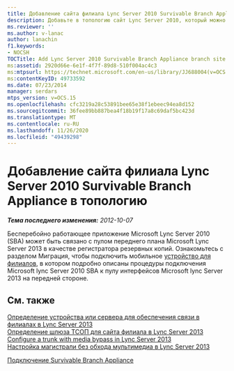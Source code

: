 ```yaml
---
title: Добавление сайта филиала Lync Server 2010 Survivable Branch Appliance в топологию
description: Добавьте в топологию сайт Lync Server 2010, который можно передать на филиале устройства.
ms.reviewer: ''
ms.author: v-lanac
author: lanachin
f1.keywords:
- NOCSH
TOCTitle: Add Lync Server 2010 Survivable Branch Appliance branch site to your topology
ms:assetid: 2920d66e-6e1f-4f7f-89d8-510f004ac4c3
ms:mtpsurl: https://technet.microsoft.com/en-us/library/JJ688004(v=OCS.15)
ms:contentKeyID: 49733592
ms.date: 07/23/2014
manager: serdars
mtps_version: v=OCS.15
ms.openlocfilehash: cfc3219a28c53891bee65e38f1ebeec94ea8d152
ms.sourcegitcommit: 36fee89bb887bea4f18b19f17a8c69daf5bc423d
ms.translationtype: MT
ms.contentlocale: ru-RU
ms.lasthandoff: 11/26/2020
ms.locfileid: "49439298"
---
```

# <a name="add-lync-server-2010-survivable-branch-appliance-branch-site-to-your-topology"></a>Добавление сайта филиала Lync Server 2010 Survivable Branch Appliance в топологию

<div data-xmlns="http://www.w3.org/1999/xhtml">

<div class="topic" data-xmlns="http://www.w3.org/1999/xhtml" data-msxsl="urn:schemas-microsoft-com:xslt" data-cs="https://msdn.microsoft.com/">

<div data-asp="https://msdn2.microsoft.com/asp">



</div>

<div id="mainSection">

<div id="mainBody">

<span> </span>

_**Тема последнего изменения:** 2012-10-07_

Бесперебойно работающее приложение Microsoft Lync Server 2010 (SBA) может быть связано с пулом переднего плана Microsoft Lync Server 2013 в качестве регистратора резервных копий. Ознакомьтесь с разделом Миграция, чтобы подключить мобильное [устройство для филиалов](connect-a-survivable-branch-appliance.md), в котором подробно описаны процедуры подключения Microsoft lync Server 2010 SBA к пулу интерфейсов Microsoft lync Server 2013 на передней стороне.

<div>

## <a name="see-also"></a>См. также


[Определение устройства или сервера для обеспечения связи в филиалах в Lync Server 2013](lync-server-2013-define-a-survivable-branch-appliance-or-server.md)  
[Определение шлюза ТСОП для сайта филиала в Lync Server 2013](lync-server-2013-define-a-pstn-gateway-for-a-branch-site.md)  
[Configure a trunk with media bypass in Lync Server 2013](lync-server-2013-configure-a-trunk-with-media-bypass.md)  
[Настройка магистрали без обхода мультимедиа в Lync Server 2013](lync-server-2013-configure-a-trunk-without-media-bypass.md)  


[Подключение Survivable Branch Appliance](connect-a-survivable-branch-appliance.md)  
  

</div>

</div>

<span> </span>

</div>

</div>

</div>

